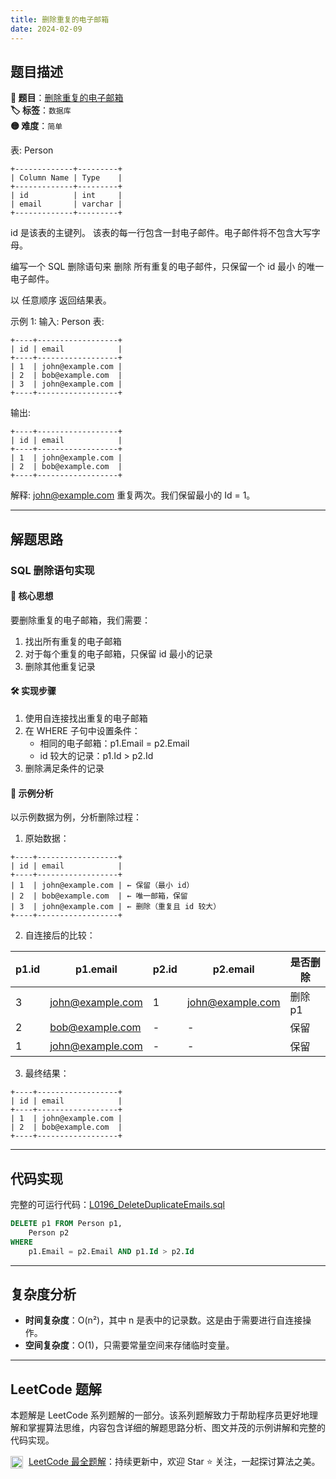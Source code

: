 ```yaml
---
title: 删除重复的电子邮箱
date: 2024-02-09
---
```


## 题目描述

**🔗 题目**：[删除重复的电子邮箱](https://leetcode.cn/problems/delete-duplicate-emails/)  
**🏷️ 标签**：`数据库`  
**🟡 难度**：`简单`  

表: Person
```
+-------------+---------+
| Column Name | Type    |
+-------------+---------+
| id          | int     |
| email       | varchar |
+-------------+---------+
```
id 是该表的主键列。
该表的每一行包含一封电子邮件。电子邮件将不包含大写字母。

编写一个 SQL 删除语句来 删除 所有重复的电子邮件，只保留一个 id 最小 的唯一电子邮件。

以 任意顺序 返回结果表。

示例 1:
输入: 
Person 表:
```
+----+------------------+
| id | email            |
+----+------------------+
| 1  | john@example.com |
| 2  | bob@example.com  |
| 3  | john@example.com |
+----+------------------+
```
输出: 
```
+----+------------------+
| id | email            |
+----+------------------+
| 1  | john@example.com |
| 2  | bob@example.com  |
+----+------------------+
```
解释: john@example.com 重复两次。我们保留最小的 Id = 1。

---

## 解题思路

### SQL 删除语句实现

#### 📝 核心思想
要删除重复的电子邮箱，我们需要：
1. 找出所有重复的电子邮箱
2. 对于每个重复的电子邮箱，只保留 id 最小的记录
3. 删除其他重复记录

#### 🛠️ 实现步骤
1. 使用自连接找出重复的电子邮箱
2. 在 WHERE 子句中设置条件：
   - 相同的电子邮箱：p1.Email = p2.Email
   - id 较大的记录：p1.Id > p2.Id
3. 删除满足条件的记录

#### 🧩 示例分析
以示例数据为例，分析删除过程：

1. 原始数据：
```
+----+------------------+
| id | email            |
+----+------------------+
| 1  | john@example.com | ← 保留（最小 id）
| 2  | bob@example.com  | ← 唯一邮箱，保留
| 3  | john@example.com | ← 删除（重复且 id 较大）
+----+------------------+
```

2. 自连接后的比较：

| p1.id | p1.email          | p2.id | p2.email          | 是否删除 |
|-------|-------------------|-------|-------------------|----------|
| 3     | john@example.com  | 1     | john@example.com  | 删除 p1  |
| 2     | bob@example.com   | -     | -                 | 保留     |
| 1     | john@example.com  | -     | -                 | 保留     |

3. 最终结果：
```
+----+------------------+
| id | email            |
+----+------------------+
| 1  | john@example.com |
| 2  | bob@example.com  |
+----+------------------+
```

---

## 代码实现

完整的可运行代码：[L0196_DeleteDuplicateEmails.sql](../src/main/sql/L0196_DeleteDuplicateEmails.sql)

```sql
DELETE p1 FROM Person p1,
    Person p2
WHERE
    p1.Email = p2.Email AND p1.Id > p2.Id
```

---

## 复杂度分析

- **时间复杂度**：O(n²)，其中 n 是表中的记录数。这是由于需要进行自连接操作。
- **空间复杂度**：O(1)，只需要常量空间来存储临时变量。

---

## LeetCode 题解

本题解是 LeetCode 系列题解的一部分。该系列题解致力于帮助程序员更好地理解和掌握算法思维，内容包含详细的解题思路分析、图文并茂的示例讲解和完整的代码实现。

<img src="https://github.githubassets.com/images/modules/logos_page/GitHub-Mark.png" alt="GitHub" width="20" style="vertical-align: middle; margin-right: 5px"> [LeetCode 最全题解](https://github.com/LjyYano/LeetCode)：持续更新中，欢迎 Star ⭐️ 关注，一起探讨算法之美。 